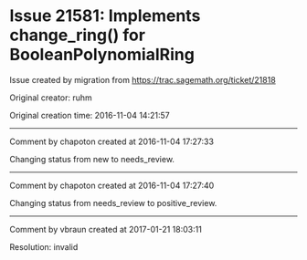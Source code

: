 # Issue 21581: Implements change_ring() for BooleanPolynomialRing

Issue created by migration from https://trac.sagemath.org/ticket/21818

Original creator: ruhm

Original creation time: 2016-11-04 14:21:57




---

Comment by chapoton created at 2016-11-04 17:27:33

Changing status from new to needs_review.


---

Comment by chapoton created at 2016-11-04 17:27:40

Changing status from needs_review to positive_review.


---

Comment by vbraun created at 2017-01-21 18:03:11

Resolution: invalid
